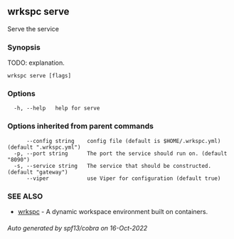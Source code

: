 ## wrkspc serve

Serve the service

### Synopsis


TODO: explanation.


```
wrkspc serve [flags]
```

### Options

```
  -h, --help   help for serve
```

### Options inherited from parent commands

```
      --config string    config file (default is $HOME/.wrkspc.yml) (default ".wrkspc.yml")
  -p, --port string      The port the service should run on. (default "8090")
  -s, --service string   The service that should be constructed. (default "gateway")
      --viper            use Viper for configuration (default true)
```

### SEE ALSO

* [wrkspc](wrkspc.md)	 - A dynamic workspace environment built on containers.

###### Auto generated by spf13/cobra on 16-Oct-2022
